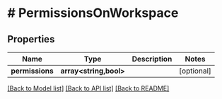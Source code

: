 # # PermissionsOnWorkspace

## Properties

Name | Type | Description | Notes
------------ | ------------- | ------------- | -------------
**permissions** | **array<string,bool>** |  | [optional]

[[Back to Model list]](../../README.md#models) [[Back to API list]](../../README.md#endpoints) [[Back to README]](../../README.md)
